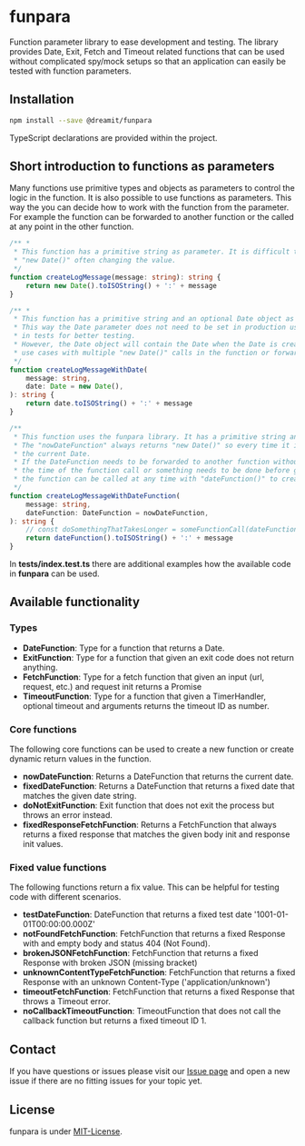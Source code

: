 # funpara

Function parameter library to ease development and testing. The library provides Date, Exit, Fetch and Timeout related functions that can be used without complicated spy/mock setups so that an application can easily be tested with function parameters.

## Installation

```sh
npm install --save @dreamit/funpara
```

TypeScript declarations are provided within the project.

## Short introduction to functions as parameters

Many functions use primitive types and objects as parameters to control the logic in the function. It is also possible to use functions as parameters. This way the you can decide how to work with the function from the parameter. For example the function can be forwarded to another function or the called at any point in the other function.

```typescript
/** *
 * This function has a primitive string as parameter. It is difficult to test because of the
 * "new Date()" often changing the value.
 */
function createLogMessage(message: string): string {
    return new Date().toISOString() + ':' + message
}

/** *
 * This function has a primitive string and an optional Date object as parameters.
 * This way the Date parameter does not need to be set in production use but can be set
 * in tests for better testing.
 * However, the Date object will contain the Date when the Date is created. For more complicated
 * use cases with multiple "new Date()" calls in the function or forwarding this is not useful.
 */
function createLogMessageWithDate(
    message: string,
    date: Date = new Date(),
): string {
    return date.toISOString() + ':' + message
}

/**
 * This function uses the funpara library. It has a primitive string and an optional DateFunction function parameter (i.e. a functions that returns a Date)
 * The "nowDateFunction" always returns "new Date()" so every time it is called it will create
 * the current Date.
 * If the DateFunction needs to be forwarded to another function without creating a new Date at
 * the time of the function call or something needs to be done before getting the current date
 * the function can be called at any time with "dateFunction()" to create the current Date.
 */
function createLogMessageWithDateFunction(
    message: string,
    dateFunction: DateFunction = nowDateFunction,
): string {
    // const doSomethingThatTakesLonger = someFunctionCall(dateFunction)
    return dateFunction().toISOString() + ':' + message
}
```

In **tests/index.test.ts** there are additional examples how the available code in **funpara** can be used.

## Available functionality

### Types

-   **DateFunction**: Type for a function that returns a Date.
-   **ExitFunction**: Type for a function that given an exit code does not return anything.
-   **FetchFunction**: Type for a fetch function that given an input (url, request, etc.) and request init returns a Promise<Response>
-   **TimeoutFunction**: Type for a function that given a TimerHandler, optional timeout and arguments returns the timeout ID as number.

### Core functions

The following core functions can be used to create a new function or create dynamic return values in the function.

-   **nowDateFunction**: Returns a DateFunction that returns the current date.
-   **fixedDateFunction**: Returns a DateFunction that returns a fixed date that matches the given date string.
-   **doNotExitFunction**: Exit function that does not exit the process but throws an error instead.
-   **fixedResponseFetchFunction**: Returns a FetchFunction that always returns a fixed response that matches the given body init and response init values.

### Fixed value functions

The following functions return a fix value. This can be helpful for testing code with different scenarios.

-   **testDateFunction**: DateFunction that returns a fixed test date '1001-01-01T00:00:00.000Z'
-   **notFoundFetchFunction**: FetchFunction that returns a fixed Response with and empty body and status 404 (Not Found).
-   **brokenJSONFetchFunction**: FetchFunction that returns a fixed Response with broken JSON (missing bracket)
-   **unknownContentTypeFetchFunction**: FetchFunction that returns a fixed Response with an unknown Content-Type ('application/unknown')
-   **timeoutFetchFunction**: FetchFunction that returns a fixed Response that throws a Timeout error.
-   **noCallbackTimeoutFunction**: TimeoutFunction that does not call the callback function but returns a fixed timeout ID 1.

## Contact

If you have questions or issues please visit our [Issue page](https://github.com/dreamit-de/funpara/issues)
and open a new issue if there are no fitting issues for your topic yet.

## License

funpara is under [MIT-License](./LICENSE).
